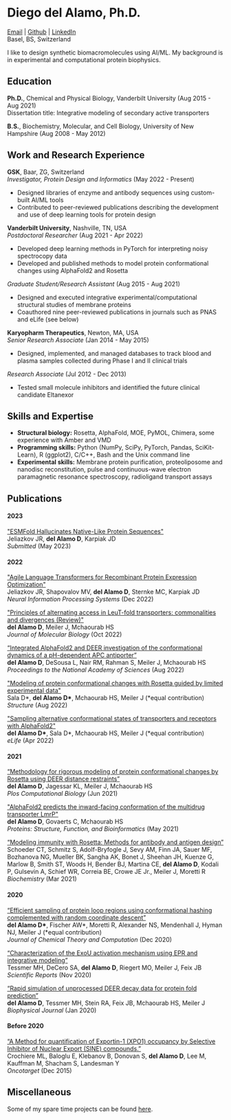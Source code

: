 # Diego del Alamo, Ph.D.
[Email](mailto:diego.delalamo@gmail.com) | [Github](https://www.github.com/delalamo) | [LinkedIn](https://www.linkedin.com/in/ddelalamo/)  
Basel, BS, Switzerland

I like to design synthetic biomacromolecules using AI/ML. My background is in experimental and computational protein biophysics.

## **Education**
**Ph.D.**, Chemical and Physical Biology, Vanderbilt University (Aug 2015 - Aug 2021)  
Dissertation title: Integrative modeling of secondary active transporters

**B.S.**, Biochemistry, Molecular, and Cell Biology, University of New Hampshire (Aug 2008 - May 2012)

## **Work and Research Experience**

**GSK**, Baar, ZG, Switzerland  
*Investigator, Protein Design and Informatics* (May 2022 - Present)
* Designed libraries of enzyme and antibody sequences using custom-built AI/ML tools
* Contributed to peer-reviewed publications describing the development and use of deep learning tools for protein design

**Vanderbilt University**, Nashville, TN, USA  
*Postdoctoral Researcher* (Aug 2021 - Apr 2022)  
* Developed deep learning methods in PyTorch for interpreting noisy spectrocopy data
* Developed and published methods to model protein conformational changes using AlphaFold2 and Rosetta

*Graduate Student/Research Assistant* (Aug 2015 - Aug 2021)  
* Designed and executed integrative experimental/computational structural studies of membrane proteins
* Coauthored nine peer-reviewed publications in journals such as PNAS and eLife (see below)

**Karyopharm Therapeutics**, Newton, MA, USA  
*Senior Research Associate* (Jan 2014 - May 2015)
* Designed, implemented, and managed databases to track blood and plasma samples collected during Phase I and II clinical trials

*Research Associate* (Jul 2012 - Dec 2013)
* Tested small molecule inhibitors and identified the future clinical candidate Eltanexor

## **Skills and Expertise**

* **Structural biology:** Rosetta, AlphaFold, MOE, PyMOL, Chimera, some experience with Amber and VMD
* **Programming skills:** Python (NumPy, SciPy, PyTorch, Pandas, SciKit-Learn), R (ggplot2), C/C++, Bash and the Unix command line
* **Experimental skills:** Membrane protein purification, proteoliposome and nanodisc reconstitution, pulse and continuous-wave electron paramagnetic resonance spectroscopy, radioligand transport assays

## **Publications**

#### 2023

["ESMFold Hallucinates Native-Like Protein Sequences"](https://www.biorxiv.org/content/10.1101/2023.05.23.541774v1)  
Jeliazkov JR, **del Alamo D**, Karpiak JD  
*Submitted* (May 2023)  

#### 2022

["Agile Language Transformers for Recombinant Protein Expression Optimization"](https://www.mlsb.io/papers_2022/Agile_Language_Transformers_for_Recombinant_Protein_Expression_Optimization.pdf)  
Jeliazkov JR, Shapovalov MV, **del Alamo D**, Sternke MC, Karpiak JD  
*Neural Information Processing Systems* (Dec 2022)  
 
["Principles of alternating access in LeuT-fold transporters: commonalities and divergences (Review)"](https://doi.org/10.1016/j.jmb.2022.167746)  
**del Alamo D**, Meiler J, Mchaourab HS  
*Journal of Molecular Biology* (Oct 2022)  
 
[“Integrated AlphaFold2 and DEER investigation of the conformational dynamics of a pH-dependent APC antiporter”](https://doi.org/10.1073/pnas.2206129119)  
**del Alamo D**, DeSousa L, Nair RM, Rahman S, Meiler J, Mchaourab HS  
*Proceedings to the National Academy of Sciences* (Aug 2022)  

["Modeling of protein conformational changes with Rosetta guided by limited experimental data"](https://doi.org/10.1016/j.str.2022.04.013)  
Sala D\*, **del Alamo D\***, Mchaourab HS, Meiler J (\*equal contribution)  
*Structure* (Aug 2022)

["Sampling alternative conformational states of transporters and receptors with AlphaFold2"](https://doi.org/10.7554/eLife.75751)  
**del Alamo D\***, Sala D\*, Mchaourab HS, Meiler J (\*equal contribution)  
*eLife* (Apr 2022)  

#### 2021

[“Methodology for rigorous modeling of protein conformational changes by Rosetta using DEER distance restraints”](https://doi.org/10.1371/journal.pcbi.1009107)  
**del Alamo D**, Jagessar KL, Meiler J, Mchaourab HS  
*Plos Computational Biology* (Jun 2021)

["AlphaFold2 predicts the inward-facing conformation of the multidrug transporter LmrP"](https://doi.org/10.1002/prot.26138)  
**del Alamo D**, Govaerts C, Mchaourab HS  
*Proteins: Structure, Function, and Bioinformatics* (May 2021)  

[“Modeling immunity with Rosetta: Methods for antibody and antigen design”](https://doi.org/10.1021/acs.biochem.0c00912)  
Schoeder CT, Schmitz S, Adolf-Bryfogle J, Sevy AM, Finn JA, Sauer MF, Bozhanova NG, Mueller BK, Sangha AK, Bonet J, Sheehan JH, Kuenze G, Marlow B, Smith ST, Woods H, Bender BJ, Martina CE, **del Alamo D**, Kodali P, Gulsevin A, Schief WR, Correia BE, Crowe JE Jr., Meiler J, Moretti R  
*Biochemistry* (Mar 2021)  

#### 2020

[“Efficient sampling of protein loop regions using conformational hashing complemented with random coordinate descent”](https://doi.org/10.1021/acs.jctc.0c00836)  
**del Alamo D\***, Fischer AW\*, Moretti R, Alexander NS, Mendenhall J, Hyman NJ, Meiler J (\*equal contribution)  
*Journal of Chemical Theory and Computation* (Dec 2020)

[“Characterization of the ExoU activation mechanism using EPR and integrative modeling”](https://doi.org/10.1038/s41598-020-76023-3)  
Tessmer MH, DeCero SA, **del Alamo D**, Riegert MO, Meiler J, Feix JB  
*Scientific Reports* (Nov 2020)

[“Rapid simulation of unprocessed DEER decay data for protein fold prediction”](https://doi.org/10.1016/j.bpj.2019.12.011)  
**del Alamo D**, Tessmer MH, Stein RA, Feix JB, Mchaourab HS, Meiler J  
*Biophysical Journal* (Jan 2020) 

#### Before 2020

[“A Method for quantification of Exportin-1 (XPO1) occupancy by Selective Inhibitor of Nuclear Export (SINE) compounds.”](https://www.oncotarget.com/article/6495/text/)  
Crochiere ML, Baloglu E, Klebanov B, Donovan S, **del Alamo D**, Lee M, Kauffman M, Shacham S, Landesman Y  
*Oncotarget* (Dec 2015)

## **Miscellaneous**

Some of my spare time projects can be found [here](https://www.instagram.com/diegodelalamo/).

